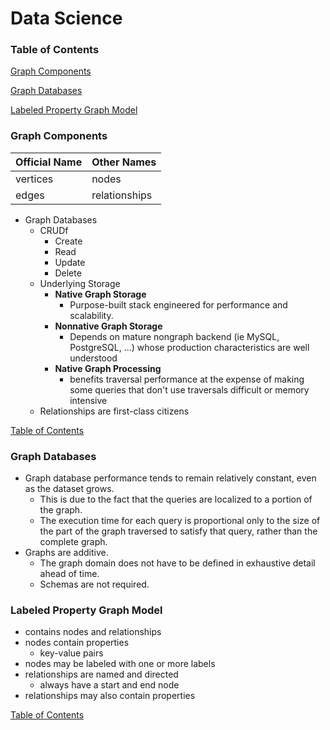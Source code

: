 # Data Science

### <a name="toc"></a>Table of Contents

[Graph Components](#graph_components)

[Graph Databases](#graph_databases)

[Labeled Property Graph Model](#labeled_prop_graph)


### <a name="graph_components"></a> Graph Components
| Official Name | Other Names |
| ------------- | ----------- |
| vertices | nodes |
| edges | relationships |

- Graph Databases
    - CRUDf
        - Create
        - Read
        - Update
        - Delete
    - Underlying Storage
        - **Native Graph Storage**
            - Purpose-built stack engineered for performance and scalability.
        - **Nonnative Graph Storage**
            - Depends on mature nongraph backend (ie MySQL, PostgreSQL, ...)
            whose production characteristics are well understood
        - **Native Graph Processing**
            - benefits traversal performance at the expense of making some
            queries that don't use traversals difficult or memory intensive
    - Relationships are first-class citizens

[Table of Contents](#toc)


### <a name="graph_databases"></a> Graph Databases
- Graph database performance tends to remain relatively constant, even as
the dataset grows.
    - This is due to the fact that the queries are localized to a portion of 
    the graph.
    - The execution time for each query is proportional only to the size of 
    the part of the graph traversed to satisfy that query, rather than the 
    complete graph.
- Graphs are additive.
    - The graph domain does not have to be defined in exhaustive detail ahead
     of time.
    - Schemas are not required.

### <a name="labeled_prop_graph"></a> Labeled Property Graph Model
- contains nodes and relationships
- nodes contain properties
    - key-value pairs
- nodes may be labeled with one or more labels
- relationships are named and directed
    - always have a start and end node
- relationships may also contain properties

[Table of Contents](#toc)
